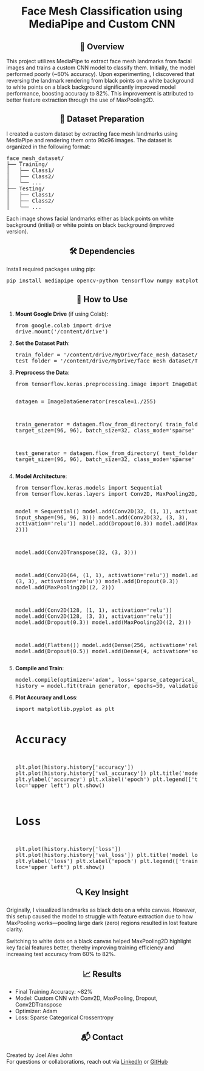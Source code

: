 <center><h1>Face Mesh Classification using MediaPipe and Custom CNN</h1></center>

<center><h2>📌 Overview</h2></center>

<p>This project utilizes MediaPipe to extract face mesh landmarks from facial images and trains a custom CNN model to classify them. Initially, the model performed poorly (~60% accuracy). Upon experimenting, I discovered that reversing the landmark rendering from black points on a white background to white points on a black background significantly improved model performance, boosting accuracy to 82%. This improvement is attributed to better feature extraction through the use of MaxPooling2D.</p>

<center><h2>📁 Dataset Preparation</h2></center>

<p>I created a custom dataset by extracting face mesh landmarks using MediaPipe and rendering them onto 96x96 images. The dataset is organized in the following format:</p>

<pre>
face_mesh_dataset/
├── Training/
│   ├── Class1/
│   ├── Class2/
│   └── ...
├── Testing/
│   ├── Class1/
│   ├── Class2/
│   └── ...
</pre>

<p>Each image shows facial landmarks either as black points on white background (initial) or white points on black background (improved version).</p>

<center><h2>🛠 Dependencies</h2></center>

<p>Install required packages using pip:</p>

<pre>
pip install mediapipe opencv-python tensorflow numpy matplotlib scikit-learn
</pre>

<center><h2>🚀 How to Use</h2></center>

<ol>
<li><b>Mount Google Drive</b> (if using Colab):</li>
<pre>
from google.colab import drive
drive.mount('/content/drive')
</pre>

<li><b>Set the Dataset Path</b>:</li>
<pre>
train_folder = '/content/drive/MyDrive/face_mesh_dataset/Training'
test_folder = '/content/drive/MyDrive/face_mesh_dataset/Testing'
</pre>

<li><b>Preprocess the Data</b>:</li>
<pre>
from tensorflow.keras.preprocessing.image import ImageDataGenerator

datagen = ImageDataGenerator(rescale=1./255)

train_generator = datagen.flow_from_directory(
    train_folder,
    target_size=(96, 96),
    batch_size=32,
    class_mode='sparse'
)

test_generator = datagen.flow_from_directory(
    test_folder,
    target_size=(96, 96),
    batch_size=32,
    class_mode='sparse'
)
</pre>

<li><b>Model Architecture</b>:</li>
<pre>
from tensorflow.keras.models import Sequential
from tensorflow.keras.layers import Conv2D, MaxPooling2D, Flatten, Dense, Dropout, Conv2DTranspose

model = Sequential()
model.add(Conv2D(32, (1, 1), activation='relu', input_shape=(96, 96, 3)))
model.add(Conv2D(32, (3, 3), activation='relu'))
model.add(Dropout(0.3))
model.add(MaxPooling2D((2, 2)))

model.add(Conv2DTranspose(32, (3, 3)))

model.add(Conv2D(64, (1, 1), activation='relu'))
model.add(Conv2D(64, (3, 3), activation='relu'))
model.add(Dropout(0.3))
model.add(MaxPooling2D((2, 2)))

model.add(Conv2D(128, (1, 1), activation='relu'))
model.add(Conv2D(128, (3, 3), activation='relu'))
model.add(Dropout(0.3))
model.add(MaxPooling2D((2, 2)))

model.add(Flatten())
model.add(Dense(256, activation='relu'))
model.add(Dropout(0.5))
model.add(Dense(4, activation='softmax'))
</pre>

<li><b>Compile and Train</b>:</li>
<pre>
model.compile(optimizer='adam', loss='sparse_categorical_crossentropy', metrics=['accuracy'])
history = model.fit(train_generator, epochs=50, validation_data=test_generator)
</pre>

<li><b>Plot Accuracy and Loss</b>:</li>
<pre>
import matplotlib.pyplot as plt

# Accuracy
plt.plot(history.history['accuracy'])
plt.plot(history.history['val_accuracy'])
plt.title('model accuracy')
plt.ylabel('accuracy')
plt.xlabel('epoch')
plt.legend(['train', 'test'], loc='upper left')
plt.show()

# Loss
plt.plot(history.history['loss'])
plt.plot(history.history['val_loss'])
plt.title('model loss')
plt.ylabel('loss')
plt.xlabel('epoch')
plt.legend(['train', 'test'], loc='upper left')
plt.show()
</pre>
</ol>

<center><h2>🔍 Key Insight</h2></center>

<p>Originally, I visualized landmarks as black dots on a white canvas. However, this setup caused the model to struggle with feature extraction due to how MaxPooling works—pooling large dark (zero) regions resulted in lost feature clarity.</p>

<p>Switching to white dots on a black canvas helped MaxPooling2D highlight key facial features better, thereby improving training efficiency and increasing test accuracy from 60% to 82%.</p>

<center><h2>📈 Results</h2></center>

<ul>
  <li>Final Training Accuracy: ~82%</li>
  <li>Model: Custom CNN with Conv2D, MaxPooling, Dropout, Conv2DTranspose</li>
  <li>Optimizer: Adam</li>
  <li>Loss: Sparse Categorical Crossentropy</li>
</ul>

<center><h2>📬 Contact</h2></center>

<p>Created by Joel Alex John<br>
For questions or collaborations, reach out via <a href="https://www.linkedin.com/in/joel-alex-john/">LinkedIn</a> or <a href="https://github.com/JoelAlexJohn">GitHub</a></p>
